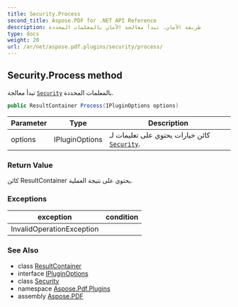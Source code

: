 ```yaml
---
title: Security.Process
second_title: Aspose.PDF for .NET API Reference
description: طريقة الأمان. تبدأ معالجة الأمان بالمعلمات المحددة
type: docs
weight: 20
url: /ar/net/aspose.pdf.plugins/security/process/
---
```

## Security.Process method

تبدأ معالجة [`Security`](../) بالمعلمات المحددة.

```csharp
public ResultContainer Process(IPluginOptions options)
```

| Parameter | Type | Description |
| --- | --- | --- |
| options | IPluginOptions | كائن خيارات يحتوي على تعليمات لـ [`Security`](../). |

### Return Value

كائن ResultContainer يحتوي على نتيجة العملية.

### Exceptions

| exception | condition |
| --- | --- |
| InvalidOperationException |  |

### See Also

* class [ResultContainer](../../resultcontainer/)
* interface [IPluginOptions](../../ipluginoptions/)
* class [Security](../)
* namespace [Aspose.Pdf.Plugins](../../../aspose.pdf.plugins/)
* assembly [Aspose.PDF](../../../)